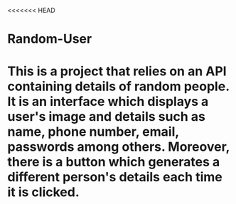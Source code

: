 <<<<<<< HEAD
# Random-User
This is a project that relies on an API containing details of random people. It is an interface which displays a user's image and details such as name, phone number, email, passwords among others. Moreover, there is a button which generates a different person's details each time it is clicked.
=======
